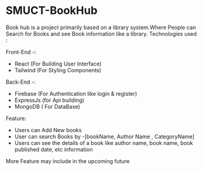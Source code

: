 # SMUCT-BookHub 

 Book hub is a project primarily based on a library system.Where People can Search for Books and see Book information like a library.
Technologies used  : 


Front-End -:

- React (For Building User Interface)
- Tailwind (For Styling Components)

Back-End -:

- Firebase (For Authentication like login & register)
- ExpressJs (for Api building)
- MongoDB ( For DataBase)

Feature: 

- Users can Add New books 
- User can search Books by -[bookName, Author Name , CategoryName]
- Users can see the details of a book like author name, book name, book published date, etc information

More Feature may include in the upcoming future
